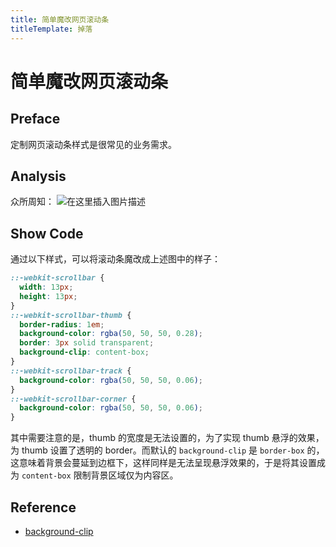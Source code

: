 ```yaml
---
title: 简单魔改网页滚动条
titleTemplate: 掉落
---
```

# 简单魔改网页滚动条

## Preface

定制网页滚动条样式是很常见的业务需求。

## Analysis

众所周知：
![在这里插入图片描述](https://img-blog.csdnimg.cn/9a46e911c3b34e2a87eeb886104bc41e.png?x-oss-process=image/watermark,type_d3F5LXplbmhlaQ,shadow_50,text_Q1NETiBA6Zm25riF56eL,size_20,color_FFFFFF,t_70,g_se,x_16)

## Show Code

通过以下样式，可以将滚动条魔改成上述图中的样子：

```css
::-webkit-scrollbar {
  width: 13px;
  height: 13px;
}
::-webkit-scrollbar-thumb {
  border-radius: 1em;
  background-color: rgba(50, 50, 50, 0.28);
  border: 3px solid transparent;
  background-clip: content-box;
}
::-webkit-scrollbar-track {
  background-color: rgba(50, 50, 50, 0.06);
}
::-webkit-scrollbar-corner {
  background-color: rgba(50, 50, 50, 0.06);
}
```

其中需要注意的是，thumb 的宽度是无法设置的，为了实现 thumb 悬浮的效果，为 thumb 设置了透明的 border。而默认的 `background-clip` 是 `border-box` 的，这意味着背景会蔓延到边框下，这样同样是无法呈现悬浮效果的，于是将其设置成为 `content-box` 限制背景区域仅为内容区。

## Reference

- [background-clip](https://developer.mozilla.org/zh-CN/docs/Web/CSS/background-clip)
